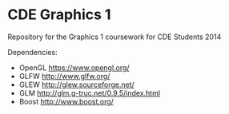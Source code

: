 CDE Graphics 1
==============

Repository for the Graphics 1 coursework for CDE Students 2014

Dependencies:

* OpenGL https://www.opengl.org/
* GLFW http://www.glfw.org/
* GLEW http://glew.sourceforge.net/
* GLM http://glm.g-truc.net/0.9.5/index.html
* Boost http://www.boost.org/
